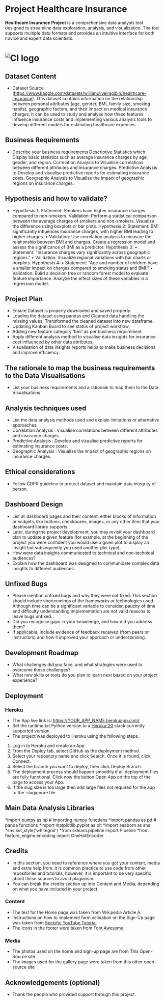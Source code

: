 # Project Healthcare Insurance

**Healthcare Insurance Project** is a comprehensive data analysis tool designed to streamline data exploration, analysis, and visualisation. The tool supports multiple data formats and provides an intuitive interface for both novice and expert data scientists.

# ![CI logo](https://codeinstitute.s3.amazonaws.com/fullstack/ci_logo_small.png)


## Dataset Content
* Dataset Source (https://www.kaggle.com/datasets/willianoliveiragibin/healthcare-insurance).
This dataset contains information on the relationship between personal attributes (age, gender, BMI, family size, smoking habits), geographic factors, and their impact on medical insurance charges. It can be used to study and analyse how these features influence insurance costs and implementing various analysis tools to develop different models for estimating healthcare expenses.

## Business Requirements
* Describe your business requirements
Descriptive Statistics which Display basic statistics such as average insurance charges by age, gender, and region.
Correlation Analysis to  Visualise correlations between different attributes and insurance charges.
Predictive Analysis to  Develop and visualise predictive reports for estimating insurance costs.
Geographic Analysis to Visualise the impact of geographic regions on insurance charges.


## Hypothesis and how to validate?
* Hypothesis 1:
Statement: Smokers have higher insurance charges compared to non-smokers.
	Validation:
     Perform a statistical comparison between the average charges of smokers and non-smokers.
     Visualize the difference using boxplots or bar plots.
Hypothesis 2:
Statement: BMI significantly influences insurance charges, with higher BMI leading to higher charges.
•	Validation:
	          Use correlation analysis to measure the relationship between BMI and charges.
              Create a regression model and assess the significance of BMI as a predictor.
Hypothesis 3:
•	Statement: "Insurance charges vary significantly across geographic regions."
•	Validation:
               Visualize regional variations with bar charts or boxplots.
Hypothesis 4:
•	Statement: "Age and number of children have a smaller impact on charges compared to smoking status and BMI."
•	Validation:
	           Build a decision tree or random forest model to evaluate feature importance.
	           Analyze the effect sizes of these variables in a regression model.


## Project Plan
* Ensure Dataset is properly downloded and saved properly.
* Loading the dataset using pandas and Cleaned data handling the missing values. Transformed the cleaned dataset into new dataframe.
* Updating Kanban Board to see status of project workflow.
* Adding new feature category 'bmi' as per business requirement.
* Apply different analysis method to visualise data insights for insurance cost influenced by other data attributes.
* Visualisation of data insights reports helps to make business decisions and improve efficiency.

## The rationale to map the business requirements to the Data Visualisations
* List your business requirements and a rationale to map them to the Data Visualisations

## Analysis techniques used
* List the data analysis methods used and explain limitations or alternative approaches.
* Correlation Analysis : Visualise correlations between different attributes and insurance charges.
* Predictive Analysis : Develop and visualise predictive reports for estimating insurance costs.
* Geographic Analysis : Visualise the impact of geographic regions on insurance charges.

## Ethical considerations
* Follow GDPR guideline to protect dataset and maintain data integrity of person.

## Dashboard Design
* List all dashboard pages and their content, either blocks of information or widgets, like buttons, checkboxes, images, or any other item that your dashboard library supports.
* Later, during the project development, you may revisit your dashboard plan to update a given feature (for example, at the beginning of the project you were confident you would use a given plot to display an insight but subsequently you used another plot type).
* How were data insights communicated to technical and non-technical audiences?
* Explain how the dashboard was designed to communicate complex data insights to different audiences. 

## Unfixed Bugs
* Please mention unfixed bugs and why they were not fixed. This section should include shortcomings of the frameworks or technologies used. Although time can be a significant variable to consider, paucity of time and difficulty understanding implementation are not valid reasons to leave bugs unfixed.
* Did you recognise gaps in your knowledge, and how did you address them?
* If applicable, include evidence of feedback received (from peers or instructors) and how it improved your approach or understanding.

## Development Roadmap
* What challenges did you face, and what strategies were used to overcome these challenges?
* What new skills or tools do you plan to learn next based on your project experience? 

## Deployment
### Heroku

* The App live link is: https://YOUR_APP_NAME.herokuapp.com/ 
* Set the runtime.txt Python version to a [Heroku-20](https://devcenter.heroku.com/articles/python-support#supported-runtimes) stack currently supported version.
* The project was deployed to Heroku using the following steps.

1. Log in to Heroku and create an App
2. From the Deploy tab, select GitHub as the deployment method.
3. Select your repository name and click Search. Once it is found, click Connect.
4. Select the branch you want to deploy, then click Deploy Branch.
5. The deployment process should happen smoothly if all deployment files are fully functional. Click now the button Open App on the top of the page to access your App.
6. If the slug size is too large then add large files not required for the app to the .slugignore file.


## Main Data Analysis Libraries
*import numpy as np    # importing numpy functions
*import pandas as pd   # panda functions
*import matplotlib.pyplot as plt
*import seaborn as sns
*sns.set_style('whitegrid')
*from sklearn.pipeline import Pipeline
*from feature_engine.encoding import OneHotEncoder


## Credits 

* In this section, you need to reference where you got your content, media and extra help from. It is common practice to use code from other repositories and tutorials, however, it is important to be very specific about these sources to avoid plagiarism. 
* You can break the credits section up into Content and Media, depending on what you have included in your project. 

### Content 

- The text for the Home page was taken from Wikipedia Article A
- Instructions on how to implement form validation on the Sign-Up page was taken from [Specific YouTube Tutorial](https://www.youtube.com/)
- The icons in the footer were taken from [Font Awesome](https://fontawesome.com/)

### Media

- The photos used on the home and sign-up page are from This Open-Source site
- The images used for the gallery page were taken from this other open-source site



## Acknowledgements (optional)
* Thank the people who provided support through this project.